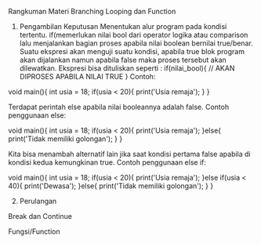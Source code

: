Rangkuman Materi Branching Looping dan Function

1. Pengambilan Keputusan
Menentukan alur program pada kondisi tertentu. if(memerlukan nilai bool dari operator logika atau comparison lalu menjalankan bagian proses apabila nilai boolean bernilai true/benar. Suatu ekspresi akan menguji suatu kondisi, apabila true blok program akan dijalankan namun apabila false maka proses tersebut akan dilewatkan. Ekspresi bisa dituliskan seperti :
if(nilai_bool){
    // AKAN DIPROSES APABILA NILAI TRUE
}
Contoh:

void main(){
int usia = 18;
    if(usia < 20){
        print('Usia remaja');
    }
}

Terdapat perintah else apabila nilai booleannya adalah false. Contoh penggunaan else:

void main(){
int usia = 18;
    if(usia < 20){
        print('Usia remaja');
    }else{
        print('Tidak memiliki golongan');
    }
}

Kita bisa menambah alternatif lain jika saat kondisi pertama false apabila di kondisi kedua kemungkinan true. Contoh penggunaan else if:

void main(){
int usia = 18;
    if(usia < 20){
        print('Usia remaja');
    }else if(usia < 40){
        print('Dewasa');
    }else{
        print('Tidak memiliki golongan');
    }
}

2. Perulangan


Break dan Continue

Fungsi/Function